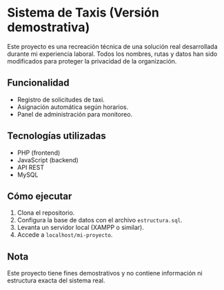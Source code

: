 # Sistema de Taxis (Versión demostrativa)

Este proyecto es una recreación técnica de una solución real desarrollada durante mi experiencia laboral. Todos los nombres, rutas y datos han sido modificados para proteger la privacidad de la organización.

## Funcionalidad

- Registro de solicitudes de taxi.
- Asignación automática según horarios.
- Panel de administración para monitoreo.

## Tecnologías utilizadas

- PHP (frontend)
- JavaScript (backend)
- API REST
- MySQL

## Cómo ejecutar

1. Clona el repositorio.
2. Configura la base de datos con el archivo `estructura.sql`.
3. Levanta un servidor local (XAMPP o similar).
4. Accede a `localhost/mi-proyecto`.

## Nota

Este proyecto tiene fines demostrativos y no contiene información ni estructura exacta del sistema real.
